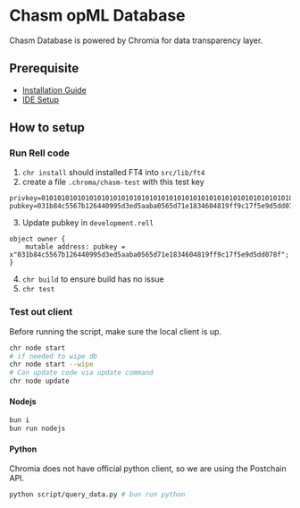 # Chasm opML Database
Chasm Database is powered by Chromia for data transparency layer.

## Prerequisite
- [Installation Guide](https://docs.chromia.com/getting-started/dev-setup/cli-installation)
- [IDE Setup](https://docs.chromia.com/getting-started/plugin/vscode-installation)

## How to setup

### Run Rell code
1. `chr install` should installed FT4 into `src/lib/ft4`
2. create a file `.chroma/chasm-test` with this test key

```
privkey=0101010101010101010101010101010101010101010101010101010101010101
pubkey=031b84c5567b126440995d3ed5aaba0565d71e1834604819ff9c17f5e9d5dd078f
```

3. Update pubkey in `development.rell`
```rell
object owner {
    mutable address: pubkey = x"031b84c5567b126440995d3ed5aaba0565d71e1834604819ff9c17f5e9d5dd078f";
}
```
4. `chr build` to ensure build has no issue
5. `chr test`

### Test out client

Before running the script, make sure the local client is up. 

```sh
chr node start
# if needed to wipe db
chr node start --wipe
# Can update code via update command
chr node update
```
#### Nodejs

```sh
bun i
bun run nodejs
```

#### Python
Chromia does not have official python client, so we are using the Postchain API.

```sh
python script/query_data.py # bun run python
```

